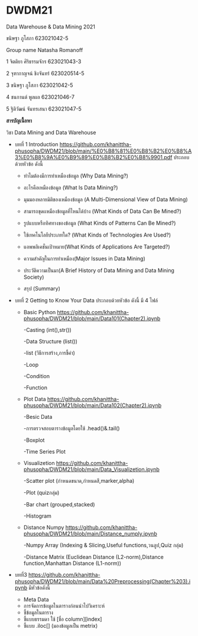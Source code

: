 # DWDM21
Data Warehouse & Data Mining 2021

ขนิษฐา ภูโสภา 623021042-5

Group name Natasha Romanoff

1 จิตติยา ศิริธรรมจักร 623021043-3

2 จุฑากาญจน์ ชิงจันทร์ 623020514-5

3 ขนิษฐา ภูโสภา 623021042-5

4 ชนกานต์ พูลผล 623021046-7

5 ฐิติวัฒน์ จันทรเสนา 623021047-5

**สารบัญเนื้อหา**

วิชา Data Mining and Data Warehouse

* บทที่ 1  Introduction  https://github.com/khanittha-phusopha/DWDM21/blob/main/%E0%B8%81%E0%B8%B2%E0%B8%A3%E0%B8%9A%E0%B9%89%E0%B8%B2%E0%B8%9901.pdf ประกอบด้วยหัวข้อ ดังนี้

   * ทำไมต้องมีการทำเหมืองข้อมูล (Why Data Mining?)

   * อะไรคือเหมืองข้อมูล (What Is Data Mining?)

   * มุมมองหลายมิติของเหมืองข้อมูล (A Multi-Dimensional View of Data Mining)

   * สามารถขุดเเหมืองข้อมูลที่ไหนได้บ้าง (What Kinds of Data Can Be Mined?)

   * รูปแบบหรือทิศทางของข้อมูล (What Kinds of Patterns Can Be Mined?)

   * ใช้เทคโนโลยีประเภทใด? (What Kinds of Technologies Are Used?)

   * แอพพลิเคชั่นเป้าหมาย(What Kinds of Applications Are Targeted?)

   * ความสำคัญในการทำเหมือง(Major Issues in Data Mining)

   * ประวัติความเป็นมา(A Brief History of Data Mining and Data Mining Society)

   * สรุป (Summary)

* บทที่ 2 Getting to Know Your Data ประกอบด้วยหัวข้อ ดังนี้ มี 4 ไฟล์ 
   * Basic Python https://github.com/khanittha-phusopha/DWDM21/blob/main/Data101(Chapter2).ipynb
   
      -Casting (int(),str())
    
      -Data Structure (list())
    
      -list (วิธีการสร้าง,การชี้ค่า)
    
      -Loop
    
      -Condition
    
      -Function
    
    * Plot Data  https://github.com/khanittha-phusopha/DWDM21/blob/main/Data102(Chapter2).ipynb
    
      -Besic Data
 
      -การตรวจสอบตารางข้อมูลโดยใช้ .head()&.tail()
 
      -Boxplot
 
      -Time Series Plot
 
    * Visualizetion https://github.com/khanittha-phusopha/DWDM21/blob/main/Data_Visualizetion.ipynb
    
      -Scatter plot (กำหนดขนาด,กำหนดสี,marker,alpha)

      -Plot (quizกลุ่ม)
  
      -Bar chart (grouped,stacked)

      -Histogram
      
    * Distance Numpy https://github.com/khanittha-phusopha/DWDM21/blob/main/Distance_numply.ipynb
   
      -Numpy Array (Indexing & Slicing,Useful functions,วนลูป,Quiz กลุ่ม)
     
      -Distance Matrix (Euclidean Distance (L2-norm),Distance function,Manhattan Distance (L1-norm))  
      
* บทที่3 https://github.com/khanittha-phusopha/DWDM21/blob/main/Data%20Preprocessing(Chapter%203).ipynb  มีหัวข้อดังนี้
   * Meta Data 
   * การจัดการข้อมูลในตารางก่อนนำไปวิเคราะห์
    * ชี้ข้อมูลในตาราง
     * ชี้แบบธรรมดา ใช้ [ชื่อ column][index]
     * ชี้แบบ .iloc[] (มองข้อมูลเป็น metrix)
      
    

